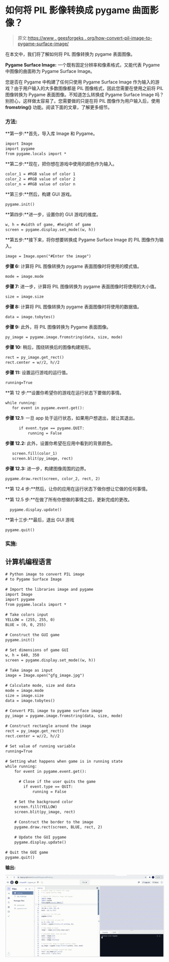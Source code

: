 # 如何将 PIL 影像转换成 pygame 曲面影像？

> 原文:[https://www . geesforgeks . org/how-convert-pil-image-to-pygame-surface-image/](https://www.geeksforgeeks.org/how-to-convert-pil-image-into-pygame-surface-image/)

在本文中，我们将了解如何将 PIL 图像转换为 pygame 表面图像。

**Pygame Surface Image:** 一个既有固定分辨率和像素格式，又能代表 Pygame 中图像的曲面称为 Pygame Surface Image。

您是否在 Pygame 中构建了任何只使用 Pygame Surface Image 作为输入的游戏？由于用户输入的大多数图像都是 PIL 图像格式，因此您需要在使用之前将 PIL 图像转换为 Pygame 表面图像。不知道怎么转换成 Pygame Surface Image 吗？别担心，这样做太容易了。您需要做的只是在将 PIL 图像作为用户输入后，使用 **fromstring()** 功能。阅读下面的文章，了解更多细节。

### 方法:

**第一步:**首先，导入库 Image 和 Pygame。

```
import Image
import pygame
from pygame.locals import *
```

**第二步:**现在，把你想在游戏中使用的颜色作为输入。

```
color_1 = #RGB value of color 1
color_2 = #RGB value of color 2
color_n = #RGB value of color n
```

**第三步:**然后，构建 GUI 游戏。

```
pygame.init()
```

**第四步:**进一步，设置你的 GUI 游戏的维度。

```
w, h = #width of game, #height of game
screen = pygame.display.set_mode((w, h))
```

**第五步:**接下来，将你想要转换成 Pygame Surface Image 的 PIL 图像作为输入。

```
image = Image.open("#Enter the image")
```

**步骤 6:** 计算将 PIL 图像转换为 pygame 表面图像时将使用的模式值。

```
mode = image.mode
```

**步骤 7:** 进一步，计算将 PIL 图像转换为 pygame 表面图像时将使用的大小值。

```
size = image.size
```

**步骤 8:** 计算将 PIL 图像转换为 pygame 表面图像时将使用的数据值。

```
data = image.tobytes()
```

**步骤 9:** 此外，将 PIL 图像转换为 Pygame 表面图像。

```
py_image = pygame.image.fromstring(data, size, mode)
```

**步骤 10:** 稍后，围绕转换后的图像构建矩形。

```
rect = py_image.get_rect()
rect.center = w//2, h//2
```

**步骤 11:** 设置运行游戏的运行值。

```
running=True
```

**第 12 步:**设置你希望你的游戏在运行状态下要做的事情。

```
while running:
   for event in pygame.event.get():
```

**步骤 12.1:** 一旦 app 处于运行状态，如果用户想退出，就让其退出。

```
      if event.type == pygame.QUIT:
          running = False
```

**步骤 12.2:** 此外，设置你希望在应用中看到的背景颜色。

```
   screen.fill(color_1)
   screen.blit(py_image, rect)
```

**步骤 12.3:** 进一步，构建图像周围的边界。

```
pygame.draw.rect(screen, color_2, rect, 2)
```

**第 12.4 步:**然后，让你的应用在运行状态下做你想让它做的任何事情。

**第 12.5 步:**在做了所有你想做的事情之后，更新完成的更改。

```
  pygame.display.update()
```

**第十三步:**最后，退出 GUI 游戏

```
pygame.quit()
```

### 实施:

## 计算机编程语言

```
# Python image to convert PIL image
# to Pygame Surface Image

# Import the libraries image and pygame
import Image
import pygame
from pygame.locals import *

# Take colors input
YELLOW = (255, 255, 0)
BLUE = (0, 0, 255)

# Construct the GUI game
pygame.init()

# Set dimensions of game GUI
w, h = 640, 350
screen = pygame.display.set_mode((w, h))

# Take image as input
image = Image.open("gfg_image.jpg")

# Calculate mode, size and data
mode = image.mode
size = image.size
data = image.tobytes()

# Convert PIL image to pygame surface image
py_image = pygame.image.fromstring(data, size, mode)

# Construct rectangle around the image
rect = py_image.get_rect()
rect.center = w//2, h//2

# Set value of running variable
running=True

# Setting what happens when game is in running state
while running:
    for event in pygame.event.get():

      # Close if the user quits the game
        if event.type == QUIT:
            running = False

    # Set the background color
    screen.fill(YELLOW)
    screen.blit(py_image, rect)

    # Construct the border to the image
    pygame.draw.rect(screen, BLUE, rect, 2)

    # Update the GUI pygame
    pygame.display.update()

# Quit the GUI game
pygame.quit()
```

**输出:**

![](img/5c05b9ef5179b9ef72153af9209aaba4.png)